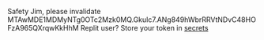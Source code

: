 Safety Jim, please invalidate MTAwMDE1MDMyNTg0OTc2Mzk0MQ.Gkulc7.ANg849hWbrRRVtNDvC48HOFzA965QXrqwKkHhM
Replit user? Store your token in [secrets](https://docs.replit.com/programming-ide/workspace-features/storing-sensitive-information-environment-variables)
